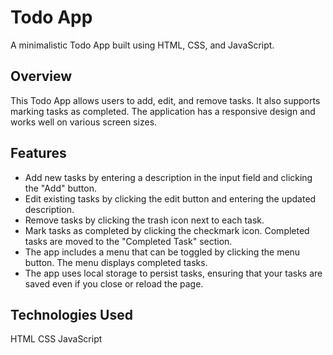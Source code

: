 # Todo App
A minimalistic Todo App built using HTML, CSS, and JavaScript.

## Overview

This Todo App allows users to add, edit, and remove tasks. It also supports marking tasks as completed. The application has a responsive design and works well on various screen sizes.

## Features
- Add new tasks by entering a description in the input field and clicking the "Add" button.
- Edit existing tasks by clicking the edit button and entering the updated description.
- Remove tasks by clicking the trash icon next to each task.
- Mark tasks as completed by clicking the checkmark icon. Completed tasks are moved to the "Completed Task" section.
- The app includes a menu that can be toggled by clicking the menu button. The menu displays completed tasks.
- The app uses local storage to persist tasks, ensuring that your tasks are saved even if you close or reload the page.

## Technologies Used
HTML
CSS
JavaScript